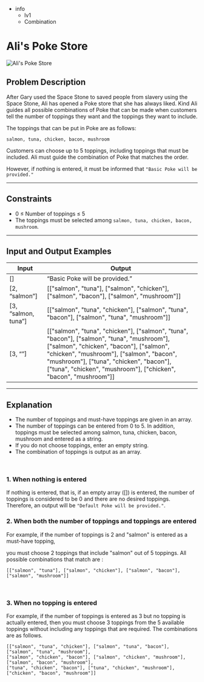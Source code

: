 - info
  - lv1
  - Combination

# Ali's Poke Store
![Ali's Poke Store](./10_1.webp)

## Problem Description
After Gary used the Space Stone to saved people from slavery using the Space Stone, Ali has opened a Poke store that she has always liked. Kind Ali guides all possible combinations of Poke that can be made when customers tell the number of toppings they want and the toppings they want to include.

The toppings that can be put in Poke are as follows:

```text
salmon, tuna, chicken, bacon, mushroom
```

Customers can choose up to 5 toppings, including toppings that must be included. Ali must guide the combination of Poke that matches the order.

However, if nothing is entered, it must be informed that `"Basic Poke will be provided."`

---

## Constraints

- 0 ≤ Number of toppings ≤ 5
- The toppings must be selected among `salmon, tuna, chicken, bacon, mushroom`.

---

## Input and Output Examples

| Input              | Output                                                                                                                                                                                                                                                                       |
| ----------------- | -------------------------------------------------------------------------------------------------------------------------------------------------------------------------------------------------------------------------------------------------------------------------- |
| []                | “Basic Poke will be provided.”                                                                                                                                                                                                                                                  |
| [2, “salmon”]       | [["salmon", "tuna"], ["salmon", "chicken"], ["salmon", "bacon"], ["salmon", "mushroom"]]                                                                                                                                                                                             |
| [3, “salmon, tuna”] | [["salmon", "tuna", "chicken"], ["salmon", "tuna", "bacon"], ["salmon", "tuna", "mushroom"]]                                                                                                                                                                                    |
| [3, “”]           | [["salmon", "tuna", "chicken"], ["salmon", "tuna", "bacon"], ["salmon", "tuna", "mushroom"], ["salmon", "chicken", "bacon"], ["salmon", "chicken", "mushroom"], ["salmon", "bacon", "mushroom"], ["tuna", "chicken", "bacon"], ["tuna", "chicken", "mushroom"], ["chicken", "bacon", "mushroom"]] |

---

## Explanation

- The number of toppings and must-have toppings are given in an array.
- The number of toppings can be entered from 0 to 5. In addition, toppings must be selected among salmon, tuna, chicken, bacon, mushroom and entered as a string.
- If you do not choose toppings, enter an empty string.
- The combination of toppings is output as an array.

<br/>

### 1. When nothing is entered

If nothing is entered, that is, if an empty array ([]) is entered, the number of toppings is considered to be 0 and there are no desired toppings. Therefore, an output will be `"Default Poke will be provided."`.
<br/>

### 2. When both the number of toppings and toppings are entered

For example, if the number of toppings is 2 and "salmon" is entered as a must-have topping,

you must choose 2 toppings that include "salmon" out of 5 toppings. All possible combinations that match are :
```text
[["salmon", "tuna"], ["salmon", "chicken"], ["salmon", "bacon"], ["salmon", "mushroom"]]
```

<br/>

### 3. When no topping is entered

For example, if the number of toppings is entered as 3 but no topping is actually entered, then you must choose 3 toppings from the 5 available toppings without including any toppings that are required. The combinations are as follows.


```text
[["salmon", "tuna", "chicken"], ["salmon", "tuna", "bacon"], ["salmon", "tuna", "mushroom"],
["salmon", "chicken", "bacon"], ["salmon", "chicken", "mushroom"], ["salmon", "bacon", "mushroom"],
["tuna", "chicken", "bacon"], ["tuna", "chicken", "mushroom"], ["chicken", "bacon", "mushroom"]]
```
